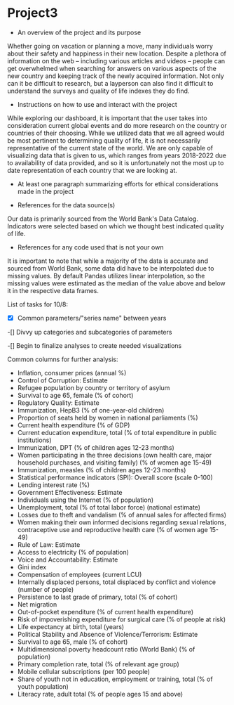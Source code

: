 # Project3
- An overview of the project and its purpose

Whether going on vacation or planning a move, many individuals worry about their safety and happiness in their new location. Despite a plethora of information on the web – including various articles and videos – people can get overwhelmed when searching for answers on various aspects of the new country and keeping track of the newly acquired information. Not only can it be difficult to research, but a layperson can also find it difficult to understand the surveys and quality of life indexes they do find.

- Instructions on how to use and interact with the project

While exploring our dashboard, it is important that the user takes into consideration current global events and do more research on the country or countries of their choosing. While we utilized data that we all agreed would be most pertinent to determining quality of life, it is not necessarily representative of the current state of the world. We are only capable of visualizing data that is given to us, which ranges from years 2018-2022 due to availability of data provided, and so it is unfortunately not the most up to date representation of each country that we are looking at.

- At least one paragraph summarizing efforts for ethical considerations made in the project

- References for the data source(s)
  
Our data is primarily sourced from the World Bank's Data Catalog. Indicators were selected based on which we thought best indicated quality of life.

- References for any code used that is not your own

It is important to note that while a majority of the data is accurate and sourced from World Bank, some data did have to be interpolated due to missing values. By default Pandas utilizes linear interpolation, so the missing values were estimated as the median of the value above and below it in the respective data frames.

List of tasks for 10/8:

-[x] Common parameters/"series name" between years

-[] Divvy up categories and subcategories of parameters

-[] Begin to finalize analyses to create needed visualizations


Common columns for further analysis:
- Inflation, consumer prices (annual %)
- Control of Corruption: Estimate
- Refugee population by country or territory of asylum
- Survival to age 65, female (% of cohort)
- Regulatory Quality: Estimate
- Immunization, HepB3 (% of one-year-old children)
- Proportion of seats held by women in national parliaments (%)
- Current health expenditure (% of GDP)
- Current education expenditure, total (% of total expenditure in public institutions)
- Immunization, DPT (% of children ages 12-23 months)
- Women participating in the three decisions (own health care, major household purchases, and visiting family) (% of women age 15-49)
- Immunization, measles (% of children ages 12-23 months)
- Statistical performance indicators (SPI): Overall score (scale 0-100)
- Lending interest rate (%)
- Government Effectiveness: Estimate
- Individuals using the Internet (% of population)
- Unemployment, total (% of total labor force) (national estimate)
- Losses due to theft and vandalism (% of annual sales for affected firms)
- Women making their own informed decisions regarding sexual relations, contraceptive use and reproductive health care (% of women age 15-49)
- Rule of Law: Estimate
- Access to electricity (% of population)
- Voice and Accountability: Estimate
- Gini index
- Compensation of employees (current LCU)
- Internally displaced persons, total displaced by conflict and violence (number of people)
- Persistence to last grade of primary, total (% of cohort)
- Net migration
- Out-of-pocket expenditure (% of current health expenditure)
- Risk of impoverishing expenditure for surgical care (% of people at risk)
- Life expectancy at birth, total (years)
- Political Stability and Absence of Violence/Terrorism: Estimate
- Survival to age 65, male (% of cohort)
- Multidimensional poverty headcount ratio (World Bank) (% of population)
- Primary completion rate, total (% of relevant age group)
- Mobile cellular subscriptions (per 100 people)
- Share of youth not in education, employment or training, total (% of youth population)
- Literacy rate, adult total (% of people ages 15 and above)

